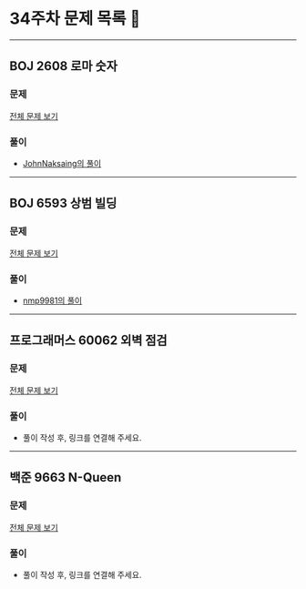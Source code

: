 # 34주차 문제 목록 📝
___
## BOJ 2608 로마 숫자
### 문제
[전체 문제 보기](https://www.acmicpc.net/problem/2608)

### 풀이
- [JohnNaksaing의 풀이](./JohnNaksaing/boj2608.md)
___
## BOJ 6593 상범 빌딩
### 문제
[전체 문제 보기](https://www.acmicpc.net/problem/6593)

### 풀이
- [nmp9981의 풀이](https://blog.naver.com/tybnasgo/222790948187)
___

## 프로그래머스 60062 외벽 점검
### 문제
[전체 문제 보기](https://programmers.co.kr/learn/courses/30/lessons/60062)

### 풀이
- 풀이 작성 후, 링크를 연결해 주세요.
___

## 백준 9663 N-Queen
### 문제
[전체 문제 보기](https://www.acmicpc.net/problem/9663)

### 풀이
- 풀이 작성 후, 링크를 연결해 주세요.